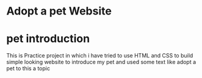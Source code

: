 # Adopt a pet Website
# pet introduction
This is Practice project in which i have tried to use HTML and CSS to build simple looking website to introduce my pet and used some text like adopt a pet to this a topic
